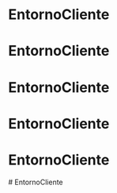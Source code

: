 # EntornoCliente
# EntornoCliente
# EntornoCliente
# EntornoCliente
# EntornoCliente
#   E n t o r n o C l i e n t e  
 